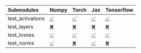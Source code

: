 | Submodules       | Numpy                                                                                                                           | Torch                                                                                                                           | Jax                                                                                                                             | Tensorflow                                                                                                                      |
|:-----------------|:--------------------------------------------------------------------------------------------------------------------------------|:--------------------------------------------------------------------------------------------------------------------------------|:--------------------------------------------------------------------------------------------------------------------------------|:--------------------------------------------------------------------------------------------------------------------------------|
| test_activations | <a href="https://github.com/unifyai/ivy/runs/7961902511?check_suite_focus=true" rel="noopener noreferrer" target="_blank">✅</a> | <a href="https://github.com/unifyai/ivy/runs/7961902877?check_suite_focus=true" rel="noopener noreferrer" target="_blank">✅</a> | <a href="https://github.com/unifyai/ivy/runs/7961903284?check_suite_focus=true" rel="noopener noreferrer" target="_blank">✅</a> | <a href="https://github.com/unifyai/ivy/runs/7961903614?check_suite_focus=true" rel="noopener noreferrer" target="_blank">✅</a> |
| test_layers      | <a href="https://github.com/unifyai/ivy/runs/7961902595?check_suite_focus=true" rel="noopener noreferrer" target="_blank">❌</a> | <a href="https://github.com/unifyai/ivy/runs/7961902973?check_suite_focus=true" rel="noopener noreferrer" target="_blank">❌</a> | <a href="https://github.com/unifyai/ivy/runs/7961903387?check_suite_focus=true" rel="noopener noreferrer" target="_blank">❌</a> | <a href="https://github.com/unifyai/ivy/runs/7961903694?check_suite_focus=true" rel="noopener noreferrer" target="_blank">❌</a> |
| test_losses      | <a href="https://github.com/unifyai/ivy/runs/7961902689?check_suite_focus=true" rel="noopener noreferrer" target="_blank">✅</a> | <a href="https://github.com/unifyai/ivy/runs/7961903094?check_suite_focus=true" rel="noopener noreferrer" target="_blank">✅</a> | <a href="https://github.com/unifyai/ivy/runs/7961903453?check_suite_focus=true" rel="noopener noreferrer" target="_blank">✅</a> | <a href="https://github.com/unifyai/ivy/runs/7961903790?check_suite_focus=true" rel="noopener noreferrer" target="_blank">✅</a> |
| test_norms       | <a href="https://github.com/unifyai/ivy/runs/7961902780?check_suite_focus=true" rel="noopener noreferrer" target="_blank">✅</a> | <a href="https://github.com/unifyai/ivy/runs/7961903182?check_suite_focus=true" rel="noopener noreferrer" target="_blank">❌</a> | <a href="https://github.com/unifyai/ivy/runs/7961903540?check_suite_focus=true" rel="noopener noreferrer" target="_blank">✅</a> | <a href="https://github.com/unifyai/ivy/runs/7961903875?check_suite_focus=true" rel="noopener noreferrer" target="_blank">❌</a> |